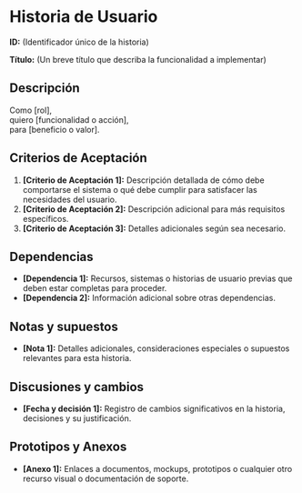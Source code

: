# Historia de Usuario

**ID:** (Identificador único de la historia)

**Título:** (Un breve título que describa la funcionalidad a implementar)

## Descripción
Como [rol],  
quiero [funcionalidad o acción],  
para [beneficio o valor].

## Criterios de Aceptación
1. **[Criterio de Aceptación 1]:** Descripción detallada de cómo debe comportarse el sistema o qué debe cumplir para satisfacer las necesidades del usuario.
2. **[Criterio de Aceptación 2]:** Descripción adicional para más requisitos específicos.
3. **[Criterio de Aceptación 3]:** Detalles adicionales según sea necesario.

## Dependencias
- **[Dependencia 1]:** Recursos, sistemas o historias de usuario previas que deben estar completas para proceder.
- **[Dependencia 2]:** Información adicional sobre otras dependencias.

## Notas y supuestos
- **[Nota 1]:** Detalles adicionales, consideraciones especiales o supuestos relevantes para esta historia.

## Discusiones y cambios
- **[Fecha y decisión 1]:** Registro de cambios significativos en la historia, decisiones y su justificación.

## Prototipos y Anexos
- **[Anexo 1]:** Enlaces a documentos, mockups, prototipos o cualquier otro recurso visual o documentación de soporte.

